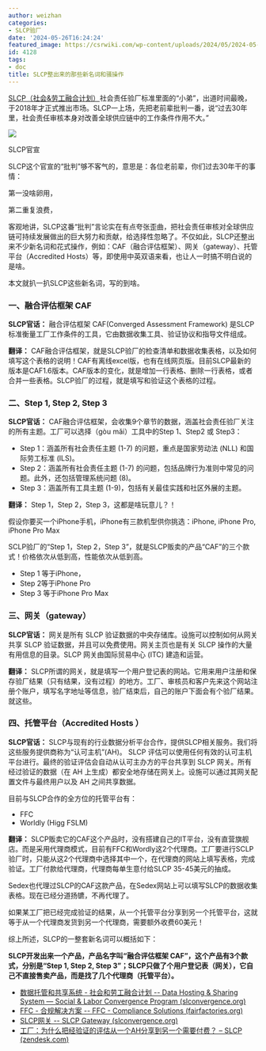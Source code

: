 ```yaml
---
author: weizhan
categories:
- SLCP验厂
date: '2024-05-26T16:24:24'
featured_image: https://csrwiki.com/wp-content/uploads/2024/05/2024-05-26_151726.jpg
id: 4128
tags:
- doc
title: SLCP整出来的那些新名词和骚操作
---
```


[SLCP（社会&劳工融合计划）](https://csrwiki.com/slcp/)社会责任验厂标准里面的“小弟”，出道时间最晚，于2018年才正式推出市场。SLCP一上场，先把老前辈批判一番，说“过去30年里，社会责任审核本身对改善全球供应链中的工作条件作用不大。”

![](https://csrwiki.com/wp-content/uploads/2024/05/SLCP-1024x495.jpg)

SLCP官宣

SLCP这个官宣的“批判”够不客气的，意思是：各位老前辈，你们过去30年干的事情：

第一没啥卵用，

第二重复浪费，

客观地讲，SLCP这番“批判”言论实在有点夸张歪曲，把社会责任审核对全球供应链可持续发展做出的巨大努力和贡献，给选择性忽略了。不仅如此，SLCP还整出来不少新名词和花式操作，例如：CAF（融合评估框架）、网关（gateway）、托管平台（Accredited
Hosts）等，即使用中英双语来看，也让人一时搞不明白说的是啥。

本文就扒一扒SLCP这些新名词，写的到啥。

### 一、融合评估框架 CAF

**SLCP官话：** 融合评估框架 CAF(Converged Assessment Framework)
是SLCP标准衡量工厂工作条件的工具，它由数据收集工具、验证协议和指导文件组成。

**翻译：**
CAF融合评估框架，就是SLCP验厂的检查清单和数据收集表格，以及如何填写这个表格的说明！CAF有离线excel版，也有在线网页版。目前SLCP最新的版本是CAF1.6版本。CAF版本的变化，就是增加一行表格、删除一行表格，或者合并一些表格。SLCP验厂的过程，就是填写和验证这个表格的过程。

### 二、Step 1, Step 2, Step 3

**SLCP官话：** CAF融合评估框架，会收集9个章节的数据，涵盖社会责任验厂关注的所有主题。工厂可以选择（gòu mǎi）工具中的Step
1、Step2 或 Step3：

  * Step 1：涵盖所有社会责任主题 (1-7) 的问题，重点是国家劳动法 (NLL) 和国际劳工标准 (ILS)。
  * Step 2：涵盖所有社会责任主题 (1-7) 的问题，包括品牌行为准则中常见的问题。此外，还包括管理系统问题 (8)。
  * Step 3：涵盖所有工具主题 (1-9)，包括有关最佳实践和社区外展的主题。

**翻译：** Step 1，Step 2，Step 3，这都是啥玩意儿？！

假设你要买一个iPhone手机，iPhone有三款机型供你挑选：iPhone, iPhone Pro, iPhone Pro Max

SCLP验厂的“Step 1，Step 2，Step 3”，就是SLCP贩卖的产品“CAF”的三个款式！价格依次从低到高，性能依次从低到高。

  * Step 1 等于iPhone，
  * Step 2等于iPhone Pro
  * Step 3 等于iPhone Pro Max

### 三、网关（gateway）

**SLCP官话：** 网关是所有 SLCP 验证数据的中央存储库。设施可以控制如何从网关共享 SLCP 验证数据，并且可以免费使用。网关主页也是有关
SLCP 操作的大量有用信息的目录。SLCP 网关由国际贸易中心 (ITC) 建造和运营。

**翻译：**
SLCP所谓的网关，就是填写一个用户登记表的网站。它用来用户注册和保存验厂结果（只有结果，没有过程）的地方。工厂、审核员和客户先来这个网站注册个账户，填写名字地址等信息，验厂结束后，自己的账户下面会有个验厂结果。就这些。

### 四、托管平台（**Accredited Hosts** ）

**SLCP官话：** SLCP与现有的行业数据分析平台合作，提供SLCP相关服务。我们将这些服务提供商称为“认可主机”(AH)。 SLCP
评估可以使用任何有效的认可主机平台进行。最终的验证评估会自动从认可主办方的平台共享到 SLCP 网关。所有经过验证的数据（在 AH
上生成）都安全地存储在网关上。设施可以通过其网关配置文件与最终用户以及 AH 之间共享数据。

目前与SLCP合作的全方位的托管平台有：

  * FFC
  * Worldly (Higg FSLM)

**翻译：**
SLCP贩卖它的CAF这个产品时，没有搭建自己的IT平台，没有直营旗舰店。而是采用代理商模式，目前有FFC和Wordly这2个代理商。工厂要进行SCLP验厂时，只能从这2个代理商中选择其中一个，在代理商的网站上填写表格，完成验证。工厂付款给代理商，代理商每单生意付给SLCP
35-45美元的抽成。

Sedex也代理过SLCP的CAF这款产品，在Sedex网站上可以填写SLCP的数据收集表格。现在已经分道扬镳，不再代理了。

如果某工厂把已经完成验证的结果，从一个托管平台分享到另一个托管平台，这就等于从一个代理商发货到另一个代理商，需要额外收费60美元！

综上所述，SLCP的一整套新名词可以概括如下：

**SLCP开发出来一个产品，产品名字叫“融合评估框架 CAF”，这个产品有3个款式，分别是“Step 1, Step 2, Step
3”；SLCP只做了个用户登记表（网关），它自己不直接售卖产品，而是找了几个代理商（托管平台）。**

  * [数据托管和共享系统 - 社会和劳工融合计划 -- Data Hosting & Sharing System — Social & Labor Convergence Program (slconvergence.org)](https://slconvergence.org/system)
  * [FFC - 合规解决方案 -- FFC - Compliance Solutions (fairfactories.org)](https://www.fairfactories.org/Home/SLCP)
  * [SLCP网关 -- SLCP Gateway (slconvergence.org)](https://gateway.slconvergence.org/home#AH)
  * [工厂：为什么把经验证的评估从一个AH分享到另一个需要付费？ – SLCP (zendesk.com)](https://slcp.zendesk.com/hc/zh-cn/articles/6324859834396-%E5%B7%A5%E5%8E%82-%E4%B8%BA%E4%BB%80%E4%B9%88%E6%8A%8A%E7%BB%8F%E9%AA%8C%E8%AF%81%E7%9A%84%E8%AF%84%E4%BC%B0%E4%BB%8E%E4%B8%80%E4%B8%AAAH%E5%88%86%E4%BA%AB%E5%88%B0%E5%8F%A6%E4%B8%80%E4%B8%AA%E9%9C%80%E8%A6%81%E4%BB%98%E8%B4%B9)

